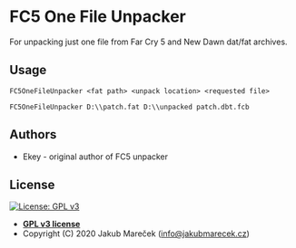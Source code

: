 # FC5 One File Unpacker

For unpacking just one file from Far Cry 5 and New Dawn dat/fat archives.


## Usage

```
FC5OneFileUnpacker <fat path> <unpack location> <requested file>
```

```
FC5OneFileUnpacker D:\\patch.fat D:\\unpacked patch.dbt.fcb
```


## Authors

* Ekey - original author of FC5 unpacker


## License

[![License: GPL v3](https://img.shields.io/badge/License-GPLv3-blue.svg)](https://www.gnu.org/licenses/gpl-3.0)

- **[GPL v3 license](https://www.gnu.org/licenses/gpl-3.0)**
- Copyright (C) 2020  Jakub Mareček (info@jakubmarecek.cz)

